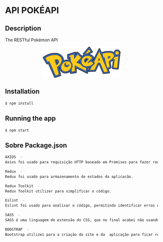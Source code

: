 # API POKÉAPI

## Description

The RESTful Pokémon API
<p align="center">
<a href="https://pokeapi.co/"><img src="https://raw.githubusercontent.com/PokeAPI/media/master/logo/pokeapi_256.png"></a>
</p>
  
## Installation

```bash
$ npm install 
```

## Running the app

```bash
$ npm start
```

## Sobre Package.json

```bash
AXIOS  -  
Axios foi usado para requisição HTTP baseado em Promises para fazer requisições.
```

```bash
Redux  -  
Redux foi usado para armazenamento de estados da aplicacão.
```

```bash
Redux Toolkit  -  
Redux Toolkit utilizer para simplificar o código.
```

```bash
Eslint  -  
Eslint foi usado para analisar o código, permitindo identificar erros quanto ao padrão de escrita que eu escolhi.
```

```bash
SASS  -  
SASS é uma linguagem de extensão do CSS, que no final acabei não usando, penso em utilizar module. nos arquivos, assim podendo adicionar recursos de mixins, funções e operações.
```

```bash
BOOSTRAP  -  
Bootstrap utilizei para a criação do site e da  aplicação para ficar responsiva.
```
